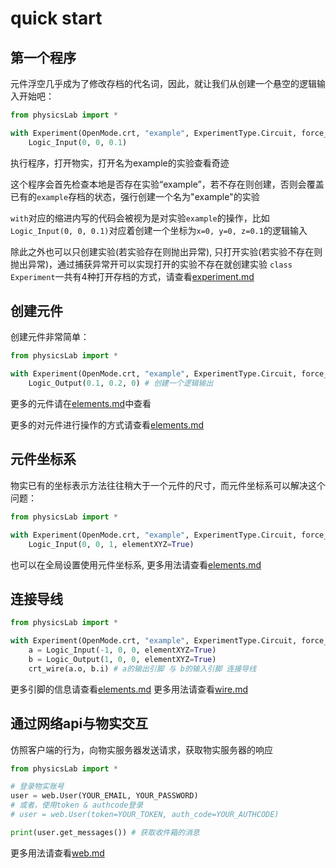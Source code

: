 # quick start

## 第一个程序
元件浮空几乎成为了修改存档的代名词，因此，就让我们从创建一个悬空的逻辑输入开始吧：
```Python
from physicsLab import *

with Experiment(OpenMode.crt, "example", ExperimentType.Circuit, force_crt=True):
    Logic_Input(0, 0, 0.1)
```
执行程序，打开物实，打开名为example的实验查看奇迹

这个程序会首先检查本地是否存在实验“example”，若不存在则创建，否则会覆盖已有的`example`存档的状态，强行创建一个名为"example"的实验

`with`对应的缩进内写的代码会被视为是对实验`example`的操作，比如`Logic_Input(0, 0, 0.1)`对应着创建一个坐标为`x=0, y=0, z=0.1`的逻辑输入

除此之外也可以只创建实验(若实验存在则抛出异常), 只打开实验(若实验不存在则抛出异常)，通过捕获异常开可以实现打开的实验不存在就创建实验
`class Experiment`一共有4种打开存档的方式，请查看[experiment.md](experiment.md)

## 创建元件
创建元件非常简单：
```Python
from physicsLab import *

with Experiment(OpenMode.crt, "example", ExperimentType.Circuit, force_crt=True):
    Logic_Output(0.1, 0.2, 0) # 创建一个逻辑输出
```
更多的元件请在[elements.md](./elements.md)中查看

更多的对元件进行操作的方式请查看[elements.md](./elements.md)

## 元件坐标系
物实已有的坐标表示方法往往稍大于一个元件的尺寸，而元件坐标系可以解决这个问题：
```Python
from physicsLab import *

with Experiment(OpenMode.crt, "example", ExperimentType.Circuit, force_crt=True):
    Logic_Input(0, 0, 1, elementXYZ=True)
```
也可以在全局设置使用元件坐标系, 更多用法请查看[elements.md](./elements.md)

## 连接导线
```Python
from physicsLab import *

with Experiment(OpenMode.crt, "example", ExperimentType.Circuit, force_crt=True):
    a = Logic_Input(-1, 0, 0, elementXYZ=True)
    b = Logic_Output(1, 0, 0, elementXYZ=True)
    crt_wire(a.o, b.i) # a的输出引脚 与 b的输入引脚 连接导线
```
更多引脚的信息请查看[elements.md](./elements.md)
更多用法请查看[wire.md](./wire.md)

## 通过网络api与物实交互
仿照客户端的行为，向物实服务器发送请求，获取物实服务器的响应
```Python
from physicsLab import *

# 登录物实账号
user = web.User(YOUR_EMAIL, YOUR_PASSWORD)
# 或者，使用token & authcode登录
# user = web.User(token=YOUR_TOKEN, auth_code=YOUR_AUTHCODE)

print(user.get_messages()) # 获取收件箱的消息
```
更多用法请查看[web.md](./web.md)

